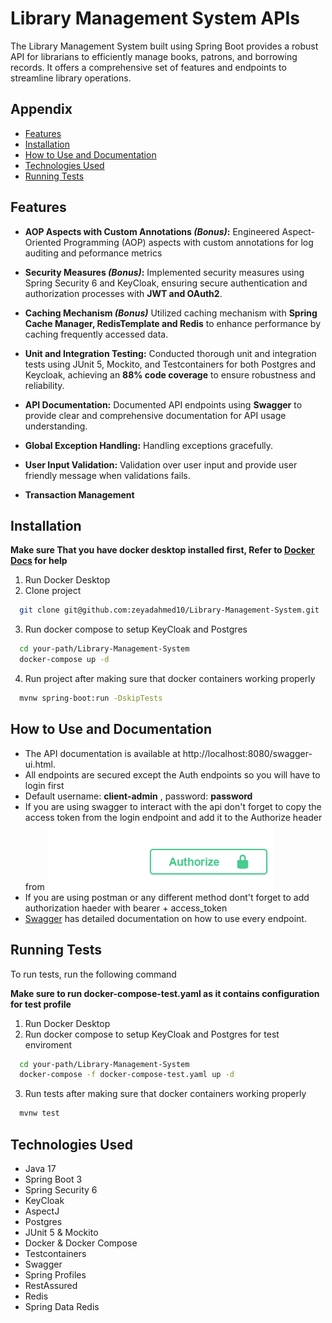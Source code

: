 
# Library Management System APIs

The Library Management System built using Spring Boot provides a robust API for librarians to efficiently manage books, patrons, and borrowing records. It offers a comprehensive set of features and endpoints to streamline library operations.


## Appendix

- [Features](#features)
- [Installation](#installation)
- [How to Use and Documentation](#how-to-use-and-documentation)
- [Technologies Used](#technologies-used)
- [Running Tests](#running-tests)



## Features
- **AOP Aspects with Custom Annotations _(Bonus)_:** Engineered Aspect-Oriented Programming (AOP) aspects with custom annotations for log auditing and peformance metrics

- **Security Measures _(Bonus)_:** Implemented security measures using Spring Security 6 and KeyCloak, ensuring secure authentication and authorization processes with **JWT and OAuth2**.
- **Caching Mechanism _(Bonus)_** Utilized caching mechanism with **Spring Cache Manager, RedisTemplate and Redis** to enhance performance by caching frequently accessed data.
- **Unit and Integration Testing:** Conducted thorough unit and integration tests using JUnit 5, Mockito, and Testcontainers for both Postgres and Keycloak, achieving an **88% code coverage** to ensure robustness and reliability.

- **API Documentation:** Documented API endpoints using **Swagger** to provide clear and comprehensive documentation for API usage understanding.

- **Global Exception Handling:** Handling exceptions gracefully.

- **User Input Validation:** Validation over user input and provide user friendly message when validations fails.
- **Transaction Management**
## Installation

**Make sure That you have docker desktop installed first, Refer to [Docker Docs](https://docs.docker.com/desktop/install/windows-install/) for help**

1. Run Docker Desktop
2. Clone project
```bash
  git clone git@github.com:zeyadahmed10/Library-Management-System.git
```
3. Run docker compose to setup KeyCloak and Postgres

```bash
  cd your-path/Library-Management-System
  docker-compose up -d
```

4. Run project after making sure that docker containers working properly

```bash
  mvnw spring-boot:run -DskipTests
```
    
## How to Use and Documentation

- The API documentation is available at http://localhost:8080/swagger-ui.html.
- All endpoints are secured except the Auth endpoints so you will have to login first
- Default username: **client-admin** , password: **password**
- If you are using swagger to interact with the api don't forget to copy the access token from the login endpoint and add it to the Authorize header from ![here](./swagger.png)
- If you are using postman or any different method dont't forget to add authorization haeder with bearer + access_token
- [Swagger](http://localhost:8080/swagger-ui.html) has detailed documentation on how to use every endpoint.


## Running Tests

To run tests, run the following command

**Make sure to run docker-compose-test.yaml as it contains configuration for test profile**

1. Run Docker Desktop
2. Run docker compose to setup KeyCloak and Postgres for test enviroment
```bash
  cd your-path/Library-Management-System
  docker-compose -f docker-compose-test.yaml up -d 
```
3. Run tests after making sure that docker containers working properly
```bash
  mvnw test
```

## Technologies Used
- Java 17
- Spring Boot 3
- Spring Security 6
- KeyCloak
- AspectJ
- Postgres
- JUnit 5 & Mockito
- Docker & Docker Compose
- Testcontainers
- Swagger
- Spring Profiles
- RestAssured
- Redis
- Spring Data Redis
